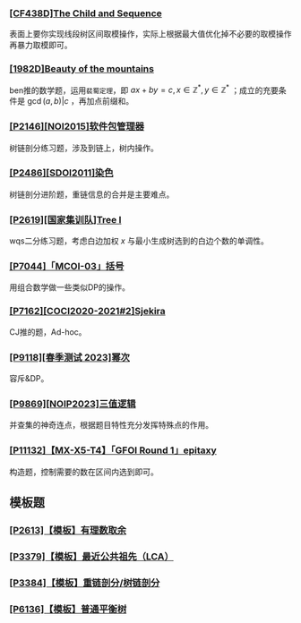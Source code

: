 ### [[CF438D]The Child and Sequence](https://www.luogu.com.cn/problem/CF438D)

表面上要你实现线段树区间取模操作，实际上根据最大值优化掉不必要的取模操作再暴力取模即可。

### [[1982D]Beauty of the mountains](https://www.luogu.com.cn/problem/CF1982D)

ben推的数学题，运用`裴蜀定理`，即 $ax+by=c,x \in \mathbb{Z^*},y \in \mathbb{Z^*}$ ；成立的充要条件是 $\gcd(a,b)|c$ ，再加点前缀和。

### [[P2146][NOI2015]软件包管理器](https://www.luogu.com.cn/problem/P2146)

树链剖分练习题，涉及到链上，树内操作。

### [[P2486][SDOI2011]染色](https://www.luogu.com.cn/problem/P2486)

树链剖分进阶题，重链信息的合并是主要难点。

### [[P2619][国家集训队]Tree I](https://www.luogu.com.cn/problem/P2619)

wqs二分练习题，考虑白边加权 $x$ 与最小生成树选到的白边个数的单调性。

### [[P7044]「MCOI-03」括号](https://www.luogu.com.cn/problem/P7044)

用组合数学做一些类似DP的操作。

### [[P7162][COCI2020-2021#2]Sjekira](https://www.luogu.com.cn/problem/P7162)

CJ推的题，Ad-hoc。

### [[P9118][春季测试 2023]幂次](https://www.luogu.com.cn/problem/P9118)

容斥&DP。

### [[P9869][NOIP2023]三值逻辑](https://www.luogu.com.cn/problem/P9869)

并查集的神奇连点，根据题目特性充分发挥特殊点的作用。

### [[P11132]【MX-X5-T4】「GFOI Round 1」epitaxy](https://www.luogu.com.cn/problem/P11132)

构造题，控制需要的数在区间内选到即可。

## 模板题

### [[P2613]【模板】有理数取余](https://www.luogu.com.cn/problem/P2613)

### [[P3379]【模板】最近公共祖先（LCA）](https://www.luogu.com.cn/problem/P3379)

### [[P3384]【模板】重链剖分/树链剖分](https://www.luogu.com.cn/problem/P3384)

### [[P6136]【模板】普通平衡树](https://www.luogu.com.cn/problem/P3369)